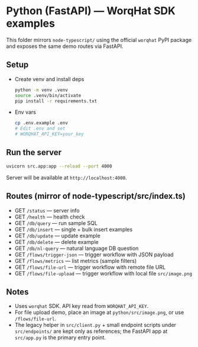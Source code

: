 # Python (FastAPI) — WorqHat SDK examples

This folder mirrors `node-typescript/` using the official `worqhat` PyPI package and exposes the same demo routes via FastAPI.

## Setup
- Create venv and install deps
  ```bash
  python -m venv .venv
  source .venv/bin/activate
  pip install -r requirements.txt
  ```
- Env vars
  ```bash
  cp .env.example .env
  # Edit .env and set
  # WORQHAT_API_KEY=your_key
  ```

## Run the server
```bash
uvicorn src.app:app --reload --port 4000
```

Server will be available at `http://localhost:4000`.

## Routes (mirror of node-typescript/src/index.ts)
- GET `/status` — server info
- GET `/health` — health check
- GET `/db/query` — run sample SQL
- GET `/db/insert` — single + bulk insert examples
- GET `/db/update` — update example
- GET `/db/delete` — delete example
- GET `/db/nl-query` — natural language DB question
- GET `/flows/trigger-json` — trigger workflow with JSON payload
- GET `/flows/metrics` — list metrics (sample filters)
- GET `/flows/file-url` — trigger workflow with remote file URL
- GET `/flows/file-upload` — trigger workflow with local file `src/image.png`

## Notes
- Uses `worqhat` SDK. API key read from `WORQHAT_API_KEY`.
- For file upload demo, place an image at `python/src/image.png`, or use `/flows/file-url`.
- The legacy helper in `src/client.py` + small endpoint scripts under `src/endpoints/` are kept only as references; the FastAPI app at `src/app.py` is the primary entry point.
